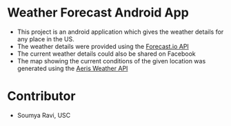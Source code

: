# Weather Forecast Android App

- This project is an android application which gives the weather details for any place in the US. 
- The weather details were provided using the [Forecast.io API](http://forecast.io/)
- The current weather details could also be shared on Facebook
- The map showing the current conditions of the given location was generated using the [Aeris Weather API](http://aerisweather.com/)

# Contributor

- Soumya Ravi, USC
